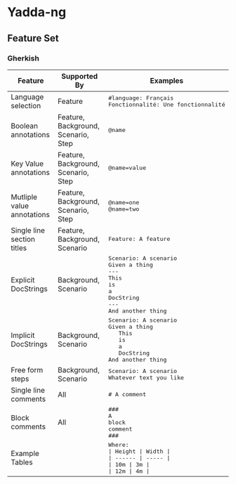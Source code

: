 # Yadda-ng

## Feature Set

### Gherkish

| Feature                    | Supported By                        | Examples                                                                                                                                                                                                                        |
| -------------------------- | ----------------------------------- | ------------------------------------------------------------------------------------------------------------------------------------------------------------------------------------------------------------------------------- |
| Language selection         | Feature                             | <span style="font-family: monospace;">#language:&nbsp;Français<br/>Fonctionnalité:&nbsp;Une&nbsp;fonctionnalité</span>                                                                                                          |
| Boolean annotations        | Feature, Background, Scenario, Step | <span style="font-family: monospace;">@name</span>                                                                                                                                                                              |
| Key Value annotations      | Feature, Background, Scenario, Step | <span style="font-family: monospace;">@name=value</span>                                                                                                                                                                        |
| Mutliple value annotations | Feature, Background, Scenario, Step | <span style="font-family: monospace;">@name=one</br>@name=two</span>                                                                                                                                                            |
| Single line section titles | Feature, Background, Scenario       | <span style="font-family: monospace;">Feature: A feature<br/></span>                                                                                                                                                            |
| Explicit DocStrings        | Background, Scenario                | <span style="font-family: monospace;">Scenario: A scenario<br/>Given a thing<br/>---<br/>This<br/>is<br/>a<br/>DocString<br/>---<br/>And another thing</span>                                                                   |
| Implicit DocStrings        | Background, Scenario                | <span style="font-family: monospace;">Scenario: A scenario<br/>Given a thing<br/>&nbsp;&nbsp;&nbsp;This<br/>&nbsp;&nbsp;&nbsp;is<br/>&nbsp;&nbsp;&nbsp;a<br/>&nbsp;&nbsp;&nbsp;DocString<br/>And another thing</span>           |
| Free form steps            | Background, Scenario                | <span style="font-family: monospace;">Scenario: A scenario<br/>Whatever text you like</span>                                                                                                                                    |
| Single line comments       | All                                 | <span style="font-family: monospace;">\# A comment</span>                                                                                                                                                                       |
| Block comments             | All                                 | <span style="font-family: monospace;">\#\#\#<br/>A<br/>block<br/>comment<br/>\#\#\#</span>                                                                                                                                      |
| Example Tables             |                                     | <span style="font-family: monospace;">Where:<br/>\|&nbsp;Height&nbsp;\|&nbsp;Width&nbsp;\|<br/>\|&nbsp;------&nbsp;\|&nbsp;-----&nbsp;\|<br/>\|&nbsp;10m&nbsp;\|&nbsp;3m&nbsp;\|<br/>\|&nbsp;12m&nbsp;\|&nbsp;4m&nbsp;\|</span> |
